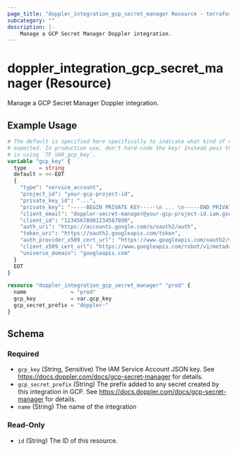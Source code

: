```yaml
---
page_title: "doppler_integration_gcp_secret_manager Resource - terraform-provider-doppler"
subcategory: ""
description: |-
	Manage a GCP Secret Manager Doppler integration.
---
```


# doppler_integration_gcp_secret_manager (Resource)

Manage a GCP Secret Manager Doppler integration.

## Example Usage

```terraform
# The default is specified here specifically to indicate what kind of value is
# expected. In production use, don't hard-code the key! Instead pass that
# in using `TF_VAR_gcp_key`.
variable "gcp_key" {
  type    = string
  default = <<-EOT
  {
    "type": "service_account",
    "project_id": "your-gcp-project-id",
    "private_key_id": "...",
    "private_key": "-----BEGIN PRIVATE KEY-----\n ... \n-----END PRIVATE KEY-----\n",
    "client_email": "doppler-secret-manager@your-gcp-project-id.iam.gserviceaccount.com",
    "client_id": "12345678901234567890",
    "auth_uri": "https://accounts.google.com/o/oauth2/auth",
    "token_uri": "https://oauth2.googleapis.com/token",
    "auth_provider_x509_cert_url": "https://www.googleapis.com/oauth2/v1/certs",
    "client_x509_cert_url": "https://www.googleapis.com/robot/v1/metadata/x509/doppler-secret-manager%40your-gcp-project-id.iam.gserviceaccount.com",
    "universe_domain": "googleapis.com"
  }
  EOT
}

resource "doppler_integration_gcp_secret_manager" "prod" {
  name              = "prod"
  gcp_key           = var.gcp_key
  gcp_secret_prefix = "doppler-"
}
```

<!-- schema generated by tfplugindocs -->
## Schema

### Required

- `gcp_key` (String, Sensitive) The IAM Service Account JSON key. See https://docs.doppler.com/docs/gcp-secret-manager for details.
- `gcp_secret_prefix` (String) The prefix added to any secret created by this integration in GCP. See https://docs.doppler.com/docs/gcp-secret-manager for details.
- `name` (String) The name of the integration

### Read-Only

- `id` (String) The ID of this resource.
